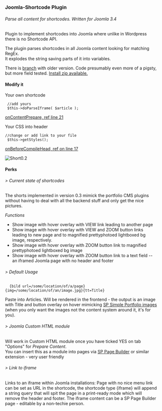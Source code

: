 ### Joomla-Shortcode Plugin
###### Parse all content for shortcodes. Written for Joomla 3.4
  
Plugin to implement shortcodes into Joomla where unlike in Wordpress there is no Shortcode API.  
  
The plugin parses shortcodes in all Joomla content looking for matching RegEx.  
It explodes the string saving parts of it into variables.  
   
There is [branch](https://github.com/mthjn/Joomla-Shortcode/tree/JoomlaShortcode-0.1) with older version. Code presumably even more of a pigsty, but more field tested. [Install zip available.](https://github.com/mthjn/Joomla-Shortcode/tree/JoomlaShortcode-0.1/shortcode-0.1)   
  
#### Modify it  
  
Your own shortcode   
  
  
     //add yours
     $this->doParseIframe( $article );
  
 
[onContentPrepare, ref line 21](https://github.com/mthjn/Joomla-Shortcode/blob/master/shortcode-0.3/shortcode.php)  
  
Your CSS into header  
  
    //change or add link to your file
     $this->getStyles();
  
  
[onBeforeCompileHead, ref on line 17](https://github.com/mthjn/Joomla-Shortcode/blob/master/shortcode-0.3/shortcode.php)    
  
![Short0.2](http://i.giphy.com/xTiTnha7sQBSXcl4SA.gif)

#### Perks
  
###### > Current state of shortcodes
  
The shorts implemented in version 0.3 mimick the portfolio CMS plugins without having to deal with all the backend stuff and only get the nice pictures.  
  
*Functions*  
- Show image with hover overlay with VIEW link leading to another page
- Show image with hover overlay with VIEW and ZOOM button links leading to new page and to magnified prettyphotoed lightboxed bg image, respectively.
- Show image with hover overlay with ZOOM button link to magnified prettyphotoed lightboxed bg image
- Show image with hover overlay with ZOOM button link to a text field -- an iframed Joomla page with no header and footer

###### > Default Usage
  
      {bild url=/some/location/of/a/page}{img=/some/location/of/an/image.jpg}{tt=Title}

Paste into Articles. Will be rendered in the frontend -  the output is an image with Title and button overlay on hover mimicking [SP Simple Portfolio images](http://demo.joomshaper.com/extensions/sp-simple-portfolio) (when you only want the images not the content system around it, it's for you).  
  
  
###### > Joomla Custom HTML module  
  
Will work in Custom HTML module once you have ticked YES on tab "Options" for *Prepare Content*.  
You can insert this as a module into pages via [SP Page Builder](http://www.joomshaper.com/page-builder) or similar extension - very user friendly  

###### > Link to iframe  
  
Links to an iframe within Joomla installations: Page with no nice menu link can be set as URL in the shortcode, the shortcode type {iframe} will append a string query that will spit the page in a print-ready mode which will remove the header and footer. The iframe content can be a SP Page Builder page - editable by a non-techie person.  
  

